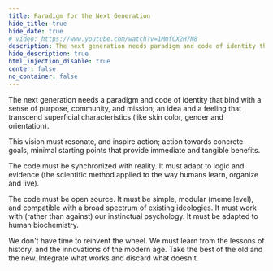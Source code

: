 ```yaml
---
title: Paradigm for the Next Generation
hide_title: true
hide_date: true
# video: https://www.youtube.com/watch?v=1MmfCX2H7N8
description: The next generation needs paradigm and code of identity that bind with a sense of purpose, community, and mission; an idea and a feeling that transcend superficial characteristics (like skin color, gender and orientation). 
hide_description: true
html_injection_disable: true
center: false
no_container: false
---
```

The next generation needs a paradigm and code of identity that bind with a sense of purpose, community, and mission; an idea and a feeling that transcend superficial characteristics (like skin color, gender and orientation). 

This vision must resonate, and inspire action; action towards concrete goals, minimal starting points that provide immediate and tangible benefits. 

The code must be synchronized with reality. It must adapt to logic and evidence (the scientific method applied to the way humans learn, organize and live).

The code must be open source. It must be simple, modular (meme level), and compatible with a broad spectrum of existing ideologies. It must work with (rather than against) our instinctual psychology. It must be adapted to human biochemistry. 

We don't have time to reinvent the wheel. 
We must learn from the lessons of history, and the innovations of the modern age. Take the best of the old and the new. Integrate what works and discard what doesn't.